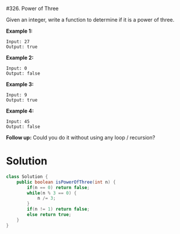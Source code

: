 #326. Power of Three

Given an integer, write a function to determine if it is a power of three.

**Example 1:**

```
Input: 27
Output: true
```

**Example 2:**

```
Input: 0
Output: false
```

**Example 3:**

```
Input: 9
Output: true
```

**Example 4:**

```
Input: 45
Output: false
```

**Follow up:**
Could you do it without using any loop / recursion?

# Solution

```java
class Solution {
    public boolean isPowerOfThree(int n) {
        if(n == 0) return false;
        while(n % 3 == 0) {
            n /= 3;
        }
        if(n != 1) return false;
        else return true;
    }
}
```

